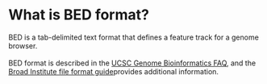 # What is BED format?
<!-- pombase_categories: Data Submission and Formats -->

BED is a tab-delimited text format that defines a feature track for a
genome browser.\
\
BED format is described in the [UCSC Genome Bioinformatics FAQ](http://genome.ucsc.edu/FAQ/FAQformat.html#format1), and the [Broad Institute file format guide](http://www.broadinstitute.org/software/igv/BED)provides
additional information.

